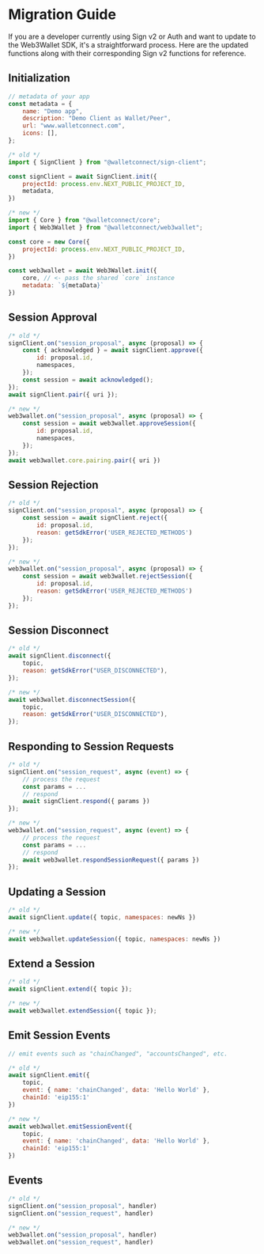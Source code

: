 # Migration Guide

If you are a developer currently using Sign v2 or Auth and want to update to the Web3Wallet SDK, it's a straightforward process. Here are the updated functions along with their corresponding Sign v2 functions for reference.

## Initialization
```javascript
// metadata of your app
const metadata = {
    name: "Demo app",
    description: "Demo Client as Wallet/Peer",
    url: "www.walletconnect.com",
    icons: [],
};

/* old */
import { SignClient } from "@walletconnect/sign-client";

const signClient = await SignClient.init({
    projectId: process.env.NEXT_PUBLIC_PROJECT_ID,
    metadata,
})

/* new */
import { Core } from "@walletconnect/core";
import { Web3Wallet } from "@walletconnect/web3wallet";

const core = new Core({
    projectId: process.env.NEXT_PUBLIC_PROJECT_ID,
})

const web3wallet = await Web3Wallet.init({
    core, // <- pass the shared `core` instance
    metadata: `${metaData}`
})
```

## Session Approval

```javascript
/* old */
signClient.on("session_proposal", async (proposal) => {
    const { acknowledged } = await signClient.approve({
        id: proposal.id,
        namespaces,
    });
    const session = await acknowledged();
});
await signClient.pair({ uri });

/* new */
web3wallet.on("session_proposal", async (proposal) => {
    const session = await web3wallet.approveSession({
        id: proposal.id,
        namespaces,
    });
});
await web3wallet.core.pairing.pair({ uri })
```

## Session Rejection

```javascript
/* old */
signClient.on("session_proposal", async (proposal) => {
    const session = await signClient.reject({
        id: proposal.id,
        reason: getSdkError('USER_REJECTED_METHODS')
    });
});

/* new */
web3wallet.on("session_proposal", async (proposal) => {
    const session = await web3wallet.rejectSession({
        id: proposal.id,
        reason: getSdkError('USER_REJECTED_METHODS')
    });
});
```

## Session Disconnect

```javascript
/* old */
await signClient.disconnect({
    topic,
    reason: getSdkError("USER_DISCONNECTED"),
});

/* new */
await web3wallet.disconnectSession({
    topic,
    reason: getSdkError("USER_DISCONNECTED"),
});
```

## Responding to Session Requests

```javascript
/* old */
signClient.on("session_request", async (event) => {
    // process the request 
    const params = ...
    // respond
    await signClient.respond({ params })
});

/* new */
web3wallet.on("session_request", async (event) => {
    // process the request 
    const params = ...
    // respond
    await web3wallet.respondSessionRequest({ params })
});
```

## Updating a Session

```javascript
/* old */
await signClient.update({ topic, namespaces: newNs })

/* new */
await web3wallet.updateSession({ topic, namespaces: newNs })
```

## Extend a Session

```javascript
/* old */
await signClient.extend({ topic });

/* new */
await web3wallet.extendSession({ topic });
```

## Emit Session Events

```javascript
// emit events such as "chainChanged", "accountsChanged", etc.

/* old */
await signClient.emit({
    topic,
    event: { name: 'chainChanged', data: 'Hello World' },
    chainId: 'eip155:1'
})

/* new */
await web3wallet.emitSessionEvent({
    topic,
    event: { name: 'chainChanged', data: 'Hello World' },
    chainId: 'eip155:1'
})
```

## Events

```javascript
/* old */
signClient.on("session_proposal", handler)
signClient.on("session_request", handler)

/* new */
web3wallet.on("session_proposal", handler)
web3wallet.on("session_request", handler)
```